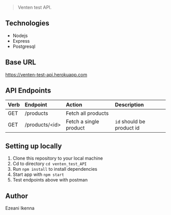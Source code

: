 > Venten test API.

## Technologies
* Nodejs
* Express
* Postgresql

## Base URL
https://venten-test-api.herokuapp.com

## API Endpoints
| Verb     | Endpoint                  | Action                         | Description                   |
| :------- | :------------------------ | :----------------------------- | :---------------------------- |
| GET      | /products                 | Fetch all products             |                               |
| GET      | /products/\<id>           | Fetch a single product         | `id` should be    product id  |


## Setting up locally
1. Clone this repository to your local machine  
2. Cd to directory `cd venten_test_API`
3. Run `npm install` to install dependencies
4. Start app with `npm start`
5. Test endpoints above with postman
 

## Author
Ezeani Ikenna
